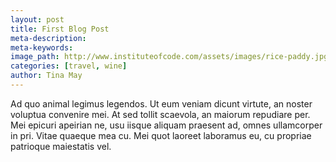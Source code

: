 ```yaml
---
layout: post
title: First Blog Post
meta-description:
meta-keywords:
image_path: http://www.instituteofcode.com/assets/images/rice-paddy.jpg
categories: [travel, wine]
author: Tina May
---
```


Ad quo animal legimus legendos. Ut eum veniam dicunt virtute, an noster voluptua convenire mei. At sed tollit scaevola, an maiorum repudiare per. Mei epicuri apeirian ne, usu iisque aliquam praesent ad, omnes ullamcorper in pri. Vitae quaeque mea cu. Mei quot laoreet laboramus eu, cu propriae patrioque maiestatis vel.
